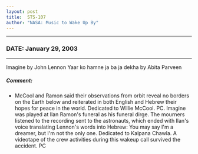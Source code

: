```yaml
---
layout: post
title:  STS-107
author: "NASA: Music to Wake Up By"
---
```


----
### DATE: January 29, 2003
----
Imagine by John Lennon
Yaar ko hamne ja ba ja dekha by Abita Parveen

##### Comment:
* McCool and Ramon said their observations from orbit reveal no borders on the Earth below and reiterated in both English and Hebrew their hopes for peace in the world. Dedicated to Willie McCool. PC. Imagine was played at Ilan Ramon's funeral as his funeral dirge. The mourners listened to the recording sent to the astronauts, which ended with Ilan's voice translating Lennon's words into Hebrew: You may say I'm a dreamer, but I'm not the only one.
Dedicated to Kalpana Chawla. A videotape of the crew activities during this wakeup call survived the accident. PC
